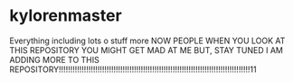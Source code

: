 # kylorenmaster
Everything including lots o stuff more
NOW PEOPLE WHEN YOU LOOK AT THIS REPOSITORY YOU MIGHT GET MAD AT ME BUT, STAY TUNED I AM ADDING MORE TO THIS REPOSITORY!!!!!!!!!!!!!!!!!!!!!!!!!!!!!!!!!!!!!!!!!!!!!!!!!!!!!!!!!!!!!!!!!!!!!!!!!!!!!!!!!!!!11
